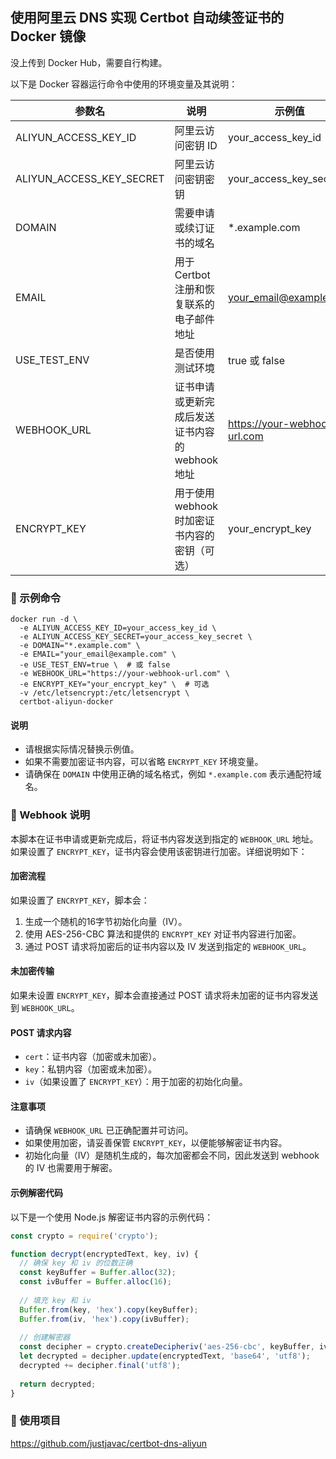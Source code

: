 ## 使用阿里云 DNS 实现 Certbot 自动续签证书的 Docker 镜像

没上传到 Docker Hub，需要自行构建。


以下是 Docker 容器运行命令中使用的环境变量及其说明：

| 参数名                | 说明                                                | 示例值                       |
|-----------------------|-----------------------------------------------------|-----------------------------|
| ALIYUN_ACCESS_KEY_ID  | 阿里云访问密钥 ID                                    | your_access_key_id          |
| ALIYUN_ACCESS_KEY_SECRET | 阿里云访问密钥密钥                                | your_access_key_secret      |
| DOMAIN                | 需要申请或续订证书的域名                            | *.example.com             |
| EMAIL                 | 用于 Certbot 注册和恢复联系的电子邮件地址             | your_email@example.com      |
| USE_TEST_ENV          | 是否使用测试环境 | true 或 false               |
| WEBHOOK_URL           | 证书申请或更新完成后发送证书内容的 webhook 地址       | https://your-webhook-url.com |
| ENCRYPT_KEY          | 用于使用 webhook 时加密证书内容的密钥（可选）                       | your_encrypt_key           |

### 🌰 示例命令

```shell
docker run -d \
  -e ALIYUN_ACCESS_KEY_ID=your_access_key_id \
  -e ALIYUN_ACCESS_KEY_SECRET=your_access_key_secret \
  -e DOMAIN="*.example.com" \
  -e EMAIL="your_email@example.com" \
  -e USE_TEST_ENV=true \  # 或 false
  -e WEBHOOK_URL="https://your-webhook-url.com" \
  -e ENCRYPT_KEY="your_encrypt_key" \  # 可选
  -v /etc/letsencrypt:/etc/letsencrypt \
  certbot-aliyun-docker
```

#### 说明

- 请根据实际情况替换示例值。
- 如果不需要加密证书内容，可以省略 `ENCRYPT_KEY` 环境变量。
- 请确保在 `DOMAIN` 中使用正确的域名格式，例如 `*.example.com` 表示通配符域名。


### 🔗 Webhook 说明
本脚本在证书申请或更新完成后，将证书内容发送到指定的 `WEBHOOK_URL` 地址。如果设置了 `ENCRYPT_KEY`，证书内容会使用该密钥进行加密。详细说明如下：

#### 加密流程
如果设置了 `ENCRYPT_KEY`，脚本会：
1. 生成一个随机的16字节初始化向量（IV）。
2. 使用 AES-256-CBC 算法和提供的 `ENCRYPT_KEY` 对证书内容进行加密。
3. 通过 POST 请求将加密后的证书内容以及 IV 发送到指定的 `WEBHOOK_URL`。

#### 未加密传输
如果未设置 `ENCRYPT_KEY`，脚本会直接通过 POST 请求将未加密的证书内容发送到 `WEBHOOK_URL`。

#### POST 请求内容
- `cert`：证书内容（加密或未加密）。
- `key`：私钥内容（加密或未加密）。
- `iv`（如果设置了 `ENCRYPT_KEY`）：用于加密的初始化向量。

#### 注意事项
- 请确保 `WEBHOOK_URL` 已正确配置并可访问。
- 如果使用加密，请妥善保管 `ENCRYPT_KEY`，以便能够解密证书内容。
- 初始化向量（IV）是随机生成的，每次加密都会不同，因此发送到 webhook 的 IV 也需要用于解密。

#### 示例解密代码
以下是一个使用 Node.js 解密证书内容的示例代码：
```javascript
const crypto = require('crypto');

function decrypt(encryptedText, key, iv) {
  // 确保 key 和 iv 的位数正确
  const keyBuffer = Buffer.alloc(32);
  const ivBuffer = Buffer.alloc(16); 
  
  // 填充 key 和 iv
  Buffer.from(key, 'hex').copy(keyBuffer);
  Buffer.from(iv, 'hex').copy(ivBuffer);
  
  // 创建解密器
  const decipher = crypto.createDecipheriv('aes-256-cbc', keyBuffer, ivBuffer);
  let decrypted = decipher.update(encryptedText, 'base64', 'utf8');
  decrypted += decipher.final('utf8');
  
  return decrypted;
}
```


### 📂 使用项目
https://github.com/justjavac/certbot-dns-aliyun
